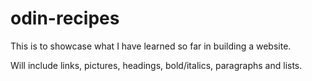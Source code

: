 # odin-recipes

This is to showcase what I have learned so far in building a website.

Will include links, pictures, headings, bold/italics, paragraphs and lists.